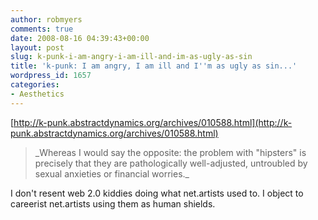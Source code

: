 ```yaml
---
author: robmyers
comments: true
date: 2008-08-16 04:39:43+00:00
layout: post
slug: k-punk-i-am-angry-i-am-ill-and-im-as-ugly-as-sin
title: 'k-punk: I am angry, I am ill and I''m as ugly as sin...'
wordpress_id: 1657
categories:
- Aesthetics
---
```


[http://k-punk.abstractdynamics.org/archives/010588.html](http://k-punk.abstractdynamics.org/archives/010588.html)  
  


<blockquote>_Whereas I would say the opposite: the problem with "hipsters" is precisely that they are pathologically well-adjusted, untroubled by sexual anxieties or financial worries._</blockquote>

  
  
I don't resent web 2.0 kiddies doing what net.artists used to. I object to careerist net.artists using them as human shields.  


